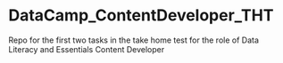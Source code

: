 # DataCamp_ContentDeveloper_THT
 Repo for the first two tasks in the take home test for the role of Data Literacy and Essentials Content Developer
